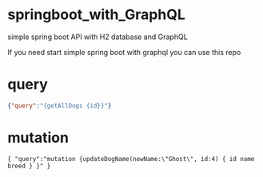 # springboot_with_GraphQL
simple spring boot API with H2 database and GraphQL

If you need start simple spring boot with graphql you can use this repo



# query

```json
{"query":"{getAllDogs {id}}"}
```

# mutation
```
{ "query":"mutation {updateDogName(newName:\"Ghost\", id:4) { id name breed } }" }

```
